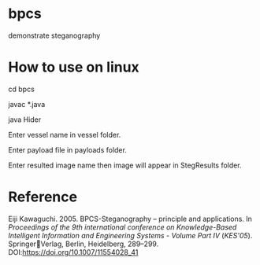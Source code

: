 # bpcs
demonstrate steganography

# How to use on linux
cd bpcs

javac *.java

java Hider

Enter vessel name in vessel folder.

Enter payload file in payloads folder.

Enter resulted image name then image will appear in StegResults folder.

# Reference
Eiji Kawaguchi. 2005. BPCS-Steganography – principle and applications. In 
<i>Proceedings of the 9th international conference on Knowledge-Based Intelligent 
Information and Engineering Systems - Volume Part IV</i> (<i>KES'05</i>). SpringerVerlag, Berlin, Heidelberg, 289–299. DOI:https://doi.org/10.1007/11554028_41

